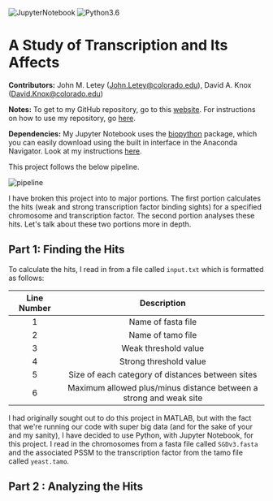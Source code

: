 ![JupyterNotebook](https://img.shields.io/badge/jupyter-notebook-orange.svg)
![Python3.6](https://img.shields.io/badge/python-3.6-blue.svg)

# A Study of Transcription and Its Affects

**Contributors:** John M. Letey (John.Letey@colorado.edu), David A. Knox (David.Knox@colorado.edu)

**Notes:** To get to my GitHub repository, go to this [website](https://github.com/JohnLetey/A-Study-of-Transcription-and-Its-Affects). For instructions on how to use my repository, go [here](https://github.com/JohnLetey/A-Study-of-Transcription-and-Its-Affects/blob/master/instructions.md).

**Dependencies:** My Jupyter Notebook uses the [biopython](https://github.com/biopython/biopython) package, which you can easily download using the built in interface in the Anaconda Navigator. Look at my instructions [here](https://github.com/JohnLetey/A-Study-of-Transcription-and-Its-Affects/blob/master/instructions.md).

This project follows the below pipeline.

![pipeline](https://github.com/JohnLetey/A-Study-of-Transcription-and-Its-Affects/blob/master/pipeline.png?raw=true)

I have broken this project into to major portions. The first portion calculates the hits (weak and strong transcription factor binding sights) for a specified chromosome and transcription factor. The second portion analyses these hits. Let's talk about these two portions more in depth.

## Part 1: Finding the Hits

To calculate the hits, I read in from a file called `input.txt` which is formatted as follows:

|  Line Number  | Description |
|:---:|:---:|
| 1 | Name of fasta file |
| 2 | Name of tamo file |
| 3 | Weak threshold value |
| 4 | Strong threshold value |
| 5 | Size of each category of distances between sites |
| 6 | Maximum allowed plus/minus distance between a strong and weak site |

I had originally sought out to do this project in MATLAB, but with the fact that we're running our code with super big data (and for the sake of your and my sanity), I have decided to use Python, with Jupyter Notebook, for this project. I read in the chromosomes from a fasta file called `SGDv3.fasta` and the associated PSSM to the transcription factor from the tamo file called `yeast.tamo`.

## Part 2 : Analyzing the Hits
